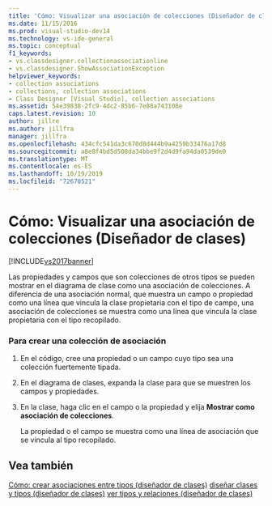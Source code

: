 ```yaml
---
title: 'Cómo: Visualizar una asociación de colecciones (Diseñador de clases) | Microsoft Docs'
ms.date: 11/15/2016
ms.prod: visual-studio-dev14
ms.technology: vs-ide-general
ms.topic: conceptual
f1_keywords:
- vs.classdesigner.collectionassociationline
- vs.classdesigner.ShowAssociationException
helpviewer_keywords:
- collection associations
- collections, collection associations
- Class Designer [Visual Studio], collection associations
ms.assetid: 54e39838-2fc9-4dc2-85b6-7e88a743108e
caps.latest.revision: 10
author: jillre
ms.author: jillfra
manager: jillfra
ms.openlocfilehash: 434cfc541da3c670d8d444b9a4259b33476a17d8
ms.sourcegitcommit: a8e8f4bd5d508da34bbe9f2d4d9fa94da0539de0
ms.translationtype: MT
ms.contentlocale: es-ES
ms.lasthandoff: 10/19/2019
ms.locfileid: "72670521"
---
```

# <a name="how-to-visualize-a-collection-association-class-designer"></a>Cómo: Visualizar una asociación de colecciones (Diseñador de clases)
[!INCLUDE[vs2017banner](../includes/vs2017banner.md)]

Las propiedades y campos que son colecciones de otros tipos se pueden mostrar en el diagrama de clase como una asociación de colecciones. A diferencia de una asociación normal, que muestra un campo o propiedad como una línea que vincula la clase propietaria con el tipo de campo, una asociación de colecciones se muestra como una línea que vincula la clase propietaria con el tipo recopilado.

### <a name="to-create-a-collection-association"></a>Para crear una colección de asociación

1. En el código, cree una propiedad o un campo cuyo tipo sea una colección fuertemente tipada.

2. En el diagrama de clases, expanda la clase para que se muestren los campos y propiedades.

3. En la clase, haga clic en el campo o la propiedad y elija **Mostrar como asociación de colecciones**.

     La propiedad o el campo se muestra como una línea de asociación que se vincula al tipo recopilado.

## <a name="see-also"></a>Vea también
 [Cómo: crear asociaciones entre tipos (diseñador de clases)](../ide/how-to-create-associations-between-types-class-designer.md) [diseñar clases y tipos (diseñador de clases)](../ide/designing-classes-and-types-class-designer.md) [ver tipos y relaciones (diseñador de clases)](../ide/viewing-types-and-relationships-class-designer.md)
